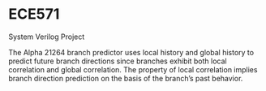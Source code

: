 # ECE571
System Verilog Project

The Alpha 21264 branch predictor uses local history and global history to predict future branch directions since branches exhibit both local correlation and global 
correlation. 
The property of local correlation implies branch direction prediction on the basis of the branch’s past behavior. 
